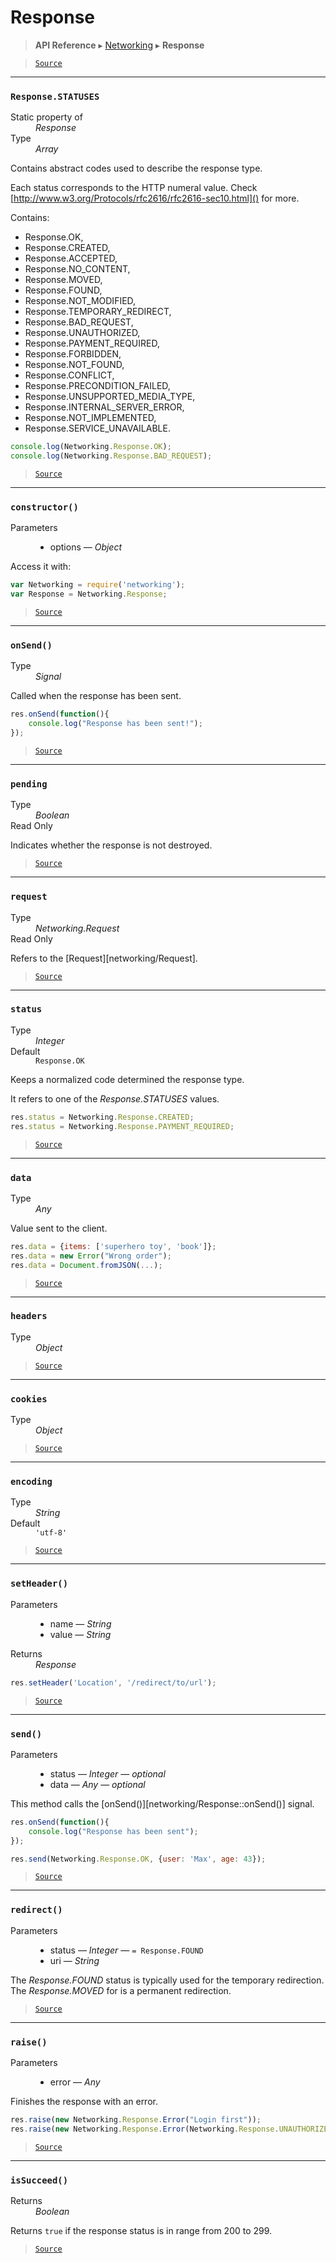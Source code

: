 # Response

> **API Reference** ▸ [Networking](/api/networking.md) ▸ **Response**

<!-- toc -->

> [`Source`](https:/github.com/Neft-io/neft/blob/3dc9f5366bf00b190122a2aec6eec7c6b4593c4f/src/networking/response.litcoffee)


* * * 

### `Response.STATUSES`

<dl><dt>Static property of</dt><dd><i>Response</i></dd><dt>Type</dt><dd><i>Array</i></dd></dl>

Contains abstract codes used to describe the response type.

Each status corresponds to the HTTP numeral value.
Check [http://www.w3.org/Protocols/rfc2616/rfc2616-sec10.html]() for more.

Contains:
 - Response.OK,
 - Response.CREATED,
 - Response.ACCEPTED,
 - Response.NO_CONTENT,
 - Response.MOVED,
 - Response.FOUND,
 - Response.NOT_MODIFIED,
 - Response.TEMPORARY_REDIRECT,
 - Response.BAD_REQUEST,
 - Response.UNAUTHORIZED,
 - Response.PAYMENT_REQUIRED,
 - Response.FORBIDDEN,
 - Response.NOT_FOUND,
 - Response.CONFLICT,
 - Response.PRECONDITION_FAILED,
 - Response.UNSUPPORTED_MEDIA_TYPE,
 - Response.INTERNAL_SERVER_ERROR,
 - Response.NOT_IMPLEMENTED,
 - Response.SERVICE_UNAVAILABLE.

```javascript
console.log(Networking.Response.OK);
console.log(Networking.Response.BAD_REQUEST);
```


> [`Source`](https:/github.com/Neft-io/neft/blob/3dc9f5366bf00b190122a2aec6eec7c6b4593c4f/src/networking/response.litcoffee#array-responsestatuses)


* * * 

### `constructor()`

<dl><dt>Parameters</dt><dd><ul><li>options — <i>Object</i></li></ul></dd></dl>

Access it with:
```javascript
var Networking = require('networking');
var Response = Networking.Response;
```


> [`Source`](https:/github.com/Neft-io/neft/blob/3dc9f5366bf00b190122a2aec6eec7c6b4593c4f/src/networking/response.litcoffee#responseconstructorobject-options)


* * * 

### `onSend()`

<dl><dt>Type</dt><dd><i>Signal</i></dd></dl>

Called when the response has been sent.

```javascript
res.onSend(function(){
    console.log("Response has been sent!");
});
```


> [`Source`](https:/github.com/Neft-io/neft/blob/3dc9f5366bf00b190122a2aec6eec7c6b4593c4f/src/networking/response.litcoffee#signal-responseonsend)


* * * 

### `pending`

<dl><dt>Type</dt><dd><i>Boolean</i></dd><dt>Read Only</dt></dl>

Indicates whether the response is not destroyed.


> [`Source`](https:/github.com/Neft-io/neft/blob/3dc9f5366bf00b190122a2aec6eec7c6b4593c4f/src/networking/response.litcoffee#readonly-boolean-responsepending)


* * * 

### `request`

<dl><dt>Type</dt><dd><i>Networking.Request</i></dd><dt>Read Only</dt></dl>

Refers to the [Request][networking/Request].


> [`Source`](https:/github.com/Neft-io/neft/blob/3dc9f5366bf00b190122a2aec6eec7c6b4593c4f/src/networking/response.litcoffee#readonly-networkingrequest-responserequest)


* * * 

### `status`

<dl><dt>Type</dt><dd><i>Integer</i></dd><dt>Default</dt><dd><code>Response.OK</code></dd></dl>

Keeps a normalized code determined the response type.

It refers to one of the *Response.STATUSES* values.

```javascript
res.status = Networking.Response.CREATED;
res.status = Networking.Response.PAYMENT_REQUIRED;
```


> [`Source`](https:/github.com/Neft-io/neft/blob/3dc9f5366bf00b190122a2aec6eec7c6b4593c4f/src/networking/response.litcoffee#integer-responsestatus--responseok)


* * * 

### `data`

<dl><dt>Type</dt><dd><i>Any</i></dd></dl>

Value sent to the client.

```javascript
res.data = {items: ['superhero toy', 'book']};
res.data = new Error("Wrong order");
res.data = Document.fromJSON(...);
```


> [`Source`](https:/github.com/Neft-io/neft/blob/3dc9f5366bf00b190122a2aec6eec7c6b4593c4f/src/networking/response.litcoffee#any-responsedata)


* * * 

### `headers`

<dl><dt>Type</dt><dd><i>Object</i></dd></dl>


> [`Source`](https:/github.com/Neft-io/neft/blob/3dc9f5366bf00b190122a2aec6eec7c6b4593c4f/src/networking/response.litcoffee#object-responseheaders)


* * * 

### `cookies`

<dl><dt>Type</dt><dd><i>Object</i></dd></dl>


> [`Source`](https:/github.com/Neft-io/neft/blob/3dc9f5366bf00b190122a2aec6eec7c6b4593c4f/src/networking/response.litcoffee#object-responsecookies)


* * * 

### `encoding`

<dl><dt>Type</dt><dd><i>String</i></dd><dt>Default</dt><dd><code>&#39;utf-8&#39;</code></dd></dl>


> [`Source`](https:/github.com/Neft-io/neft/blob/3dc9f5366bf00b190122a2aec6eec7c6b4593c4f/src/networking/response.litcoffee#string-responseencoding--39utf839)


* * * 

### `setHeader()`

<dl><dt>Parameters</dt><dd><ul><li>name — <i>String</i></li><li>value — <i>String</i></li></ul></dd><dt>Returns</dt><dd><i>Response</i></dd></dl>

```javascript
res.setHeader('Location', '/redirect/to/url');
```


> [`Source`](https:/github.com/Neft-io/neft/blob/3dc9f5366bf00b190122a2aec6eec7c6b4593c4f/src/networking/response.litcoffee#response-responsesetheaderstring-name-string-value)


* * * 

### `send()`

<dl><dt>Parameters</dt><dd><ul><li>status — <i>Integer</i> — <i>optional</i></li><li>data — <i>Any</i> — <i>optional</i></li></ul></dd></dl>

This method calls the [onSend()][networking/Response::onSend()] signal.

```javascript
res.onSend(function(){
    console.log("Response has been sent");
});

res.send(Networking.Response.OK, {user: 'Max', age: 43});
```


> [`Source`](https:/github.com/Neft-io/neft/blob/3dc9f5366bf00b190122a2aec6eec7c6b4593c4f/src/networking/response.litcoffee#responsesendinteger-status-any-data)


* * * 

### `redirect()`

<dl><dt>Parameters</dt><dd><ul><li>status — <i>Integer</i> — <code>= Response.FOUND</code></li><li>uri — <i>String</i></li></ul></dd></dl>

The *Response.FOUND* status is typically used for the temporary redirection.
The *Response.MOVED* for is a permanent redirection.


> [`Source`](https:/github.com/Neft-io/neft/blob/3dc9f5366bf00b190122a2aec6eec7c6b4593c4f/src/networking/response.litcoffee#responseredirectinteger-status--responsefound-string-uri)


* * * 

### `raise()`

<dl><dt>Parameters</dt><dd><ul><li>error — <i>Any</i></li></ul></dd></dl>

Finishes the response with an error.

```javascript
res.raise(new Networking.Response.Error("Login first"));
res.raise(new Networking.Response.Error(Networking.Response.UNAUTHORIZED, "Login first"));
```


> [`Source`](https:/github.com/Neft-io/neft/blob/3dc9f5366bf00b190122a2aec6eec7c6b4593c4f/src/networking/response.litcoffee#responseraiseany-error)


* * * 

### `isSucceed()`

<dl><dt>Returns</dt><dd><i>Boolean</i></dd></dl>

Returns `true` if the response status is in range from 200 to 299.


> [`Source`](https:/github.com/Neft-io/neft/blob/3dc9f5366bf00b190122a2aec6eec7c6b4593c4f/src/networking/response.litcoffee#boolean-responseissucceed)

